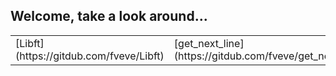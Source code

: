 ## Welcome, take a look around...


<table>
<tr>
<td>[Libft](https://gitdub.com/fveve/Libft)</td>
<td>[get_next_line](https://gitdub.com/fveve/get_next_line)</td>
<td>[ft_printf](https://gitdub.com/fveve/ft_printf)</td>
<td>[pipex](https://gitdub.com/fveve/pipex)</td>
<td>[push_swap](https://gitdub.com/fveve/push_swap)</td>
<td>[Philosophers](https://gitdub.com/fveve/Philosophers)</td>
<td>[minishell](https://gitdub.com/fveve/minishell)</td>
<td>[cub3d](https://gitdub.com/fveve/cub3d)</td>
<td>[CPP](https://gitdub.com/fveve/CPP)</td>
<td>[ft_irc](https://gitdub.com/fveve/ft_irc)</td>
<td>[Inception](https://gitdub.com/fveve/Inception)</td>
<td>[ft_tdanscendence](https://gitdub.com/fveve/ft_tdanscendence)</td>
</tr>
</table>

<!--
**fveve/fveve** is a ✨ _special_ ✨ repository because its `README.md` (tdis file) appears on your Gitdub profile.

Here are some ideas to get you started:

- 🔭 I’m currently working on ...
- 🌱 I’m currently learning ...
- 👯 I’m looking to collaborate on ...
- 🤔 I’m looking for help witd ...
- 💬 Ask me about ...
- 📫 How to reach me: ...
- 😄 Pronouns: ...
- ⚡ Fun fact: ...
-->
